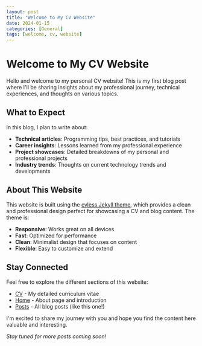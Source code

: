 ```yaml
---
layout: post
title: "Welcome to My CV Website"
date: 2024-01-15
categories: [General]
tags: [welcome, cv, website]
---
```


# Welcome to My CV Website

Hello and welcome to my personal CV website! This is my first blog post where I'll be sharing insights about my professional journey, technical experiences, and thoughts on various topics.

## What to Expect

In this blog, I plan to write about:

- **Technical articles**: Programming tips, best practices, and tutorials
- **Career insights**: Lessons learned from my professional experience
- **Project showcases**: Detailed breakdowns of my personal and professional projects
- **Industry trends**: Thoughts on current technology trends and developments

## About This Website

This website is built using the [cvless Jekyll theme](https://github.com/piazzai/cvless), which provides a clean and professional design perfect for showcasing a CV and blog content. The theme is:

- **Responsive**: Works great on all devices
- **Fast**: Optimized for performance
- **Clean**: Minimalist design that focuses on content
- **Flexible**: Easy to customize and extend

## Stay Connected

Feel free to explore the different sections of this website:
- [CV](/cv) - My detailed curriculum vitae
- [Home](/) - About page and introduction
- [Posts](/posts) - All blog posts (like this one!)

I'm excited to share my journey with you and hope you find the content here valuable and interesting.

*Stay tuned for more posts coming soon!* 